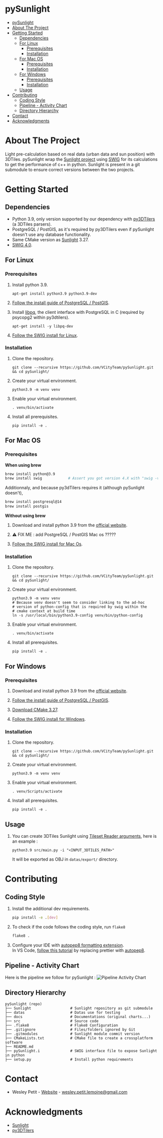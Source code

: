 # pySunlight

<!-- TOC -->

- [pySunlight](#pysunlight)
- [About The Project](#about-the-project)
- [Getting Started](#getting-started)
    - [Dependencies](#dependencies)
    - [For Linux](#for-linux)
        - [Prerequisites](#prerequisites)
        - [Installation](#installation)
    - [For Mac OS](#for-mac-os)
        - [Prerequisites](#prerequisites-1)
        - [Installation](#installation-1)
    - [For Windows](#for-windows)
        - [Prerequisites](#prerequisites-2)
        - [Installation](#installation-2)
    - [Usage](#usage)
- [Contributing](#contributing)
    - [Coding Style](#coding-style)
    - [Pipeline - Activity Chart](#pipeline---activity-chart)
    - [Directory Hierarchy](#directory-hierarchy)
- [Contact](#contact)
- [Acknowledgments](#acknowledgments)

<!-- /TOC -->

# About The Project
Light pre-calculation based on real data (urban data and sun position) with 3DTiles. pySunlight wrap the [Sunlight project](https://github.com/VCityTeam/Sunlight/tree/master) using 
[SWIG](https://www.swig.org/) for its calculations to get the performance of c++ in python. Sunlight is present in a git submodule to ensure correct versions between the two projects.

# Getting Started
## Dependencies
- Python 3.9, only version supported by our dependency with [py3DTilers](https://github.com/VCityTeam/py3dtilers) (a 3DTiles parsers).
- PostgreSQL / PostGIS, as it's required by py3DTilers even if pySunlight doesn't use any database functionality.
- Same CMake version as [Sunlight](https://github.com/VCityTeam/Sunlight/blob/master/README.md) 3.27.
- [SWIG 4.0](https://www.swig.org/).

## For Linux
### Prerequisites
1. Install python 3.9.
   ```
   apt-get install python3.9 python3.9-dev
   ```

2. [Follow the install guide of PostgreSQL / PostGIS](https://github.com/VCityTeam/UD-SV/blob/master/Install/Setup_PostgreSQL_PostGIS_Ubuntu.md).

3. Install [libpq](https://www.postgresql.org/docs/9.5/libpq.html), the client interface with PostgreSQL in C (required by psycopg2 within py3dtilers).
   ```
   apt-get install -y libpq-dev
   ```

4. [Follow the SWIG install for Linux](https://github.com/VCityTeam/UD-SV/blob/master/Install/InstallSwig.md#for-linux).

### Installation
1. Clone the repository.
   ```
   git clone --recursive https://github.com/VCityTeam/pySunlight.git && cd pySunlight/
   ```

2. Create your virtual environment.
   ```
   python3.9 -m venv venv
   ```

3. Enable your virtual environment.
   ```
   . venv/bin/activate
   ```

4. Install all prerequisites.
   ```
   pip install -e .
   ```

## For Mac OS
### Prerequisites
**When using brew**
```bash
brew install python@3.9
brew install swig            # Assert you got version 4.X with "swig -verion"
```
Additionnaly, and because py3dTilers requires it (although pySunlight doesn't),
```bash
brew install postgresql@14
brew install postgis
```

**Without using brew**
1. Download and install python 3.9 from the [official website](https://www.python.org/downloads/macos/).

2. ⚠️ FIX ME : add PostgreSQL / PostGIS Mac os ?????

3. [Follow the SWIG install for Mac Os](https://github.com/VCityTeam/UD-SV/blob/master/Install/InstallSwig.md#for-mac-os).

### Installation
1. Clone the repository.
   ```
   git clone --recursive https://github.com/VCityTeam/pySunlight.git && cd pySunlight/
   ```

2. Create your virtual environment.
   ```
   python3.9 -m venv venv
   # Because venv doesn't seem to consider linking to the ad-hoc
   # version of python-config that is required by swig within the
   # cmake context at build time
   ln -s /usr/local/bin/python3.9-config venv/bin/python-config
   ```
   
3. Enable your virtual environment.
   ```
   . venv/bin/activate
   ```

4. Install all prerequisites.
   ```
   pip install -e .
   ```


## For Windows
### Prerequisites
1. Download and install python 3.9 from the [official website](https://www.python.org/downloads/windows/).

2. [Follow the install guide of PostgreSQL / PostGIS](https://github.com/VCityTeam/UD-SV/blob/master/ImplementationKnowHow/PostgreSQL_for_cityGML.md#1-download-postgresqlpostgis).

3. [Download CMake 3.27](https://cmake.org/download/).

4. [Follow the SWIG install for Windows](https://github.com/VCityTeam/UD-SV/blob/master/Install/InstallSwig.md#for-windows).

### Installation
1. Clone the repository.
   ```
   git clone --recursive https://github.com/VCityTeam/pySunlight.git && cd pySunlight/
   ```

2. Create your virtual environment.
   ```
   python3.9 -m venv venv
   ```

3. Enable your virtual environment.
   ```
   . venv/Scripts/activate
   ```

4. Install all prerequisites.
   ```
   pip install -e .
   ```

## Usage
1. You can create 3DTiles Sunlight using [Tileset Reader arguments](https://github.com/VCityTeam/py3dtilers/tree/master/py3dtilers/TilesetReader#tileset-reader), here is an example :
   ```
   python3.9 src/main.py -i "<INPUT_3DTILES_PATH>"
   ```

   It will be exported as OBJ in `datas/export/` directory.

# Contributing
## Coding Style
1. Install the additional dev requirements.
   ```bash
   pip install -e .[dev]
   ```

2. To check if the code follows the coding style, run `flake8`
   ```bash
   flake8 .
   ```

3. Configure your IDE with [autopep8 formatting extension](https://marketplace.visualstudio.com/items?itemName=ms-python.autopep8).  
In VS Code, [follow this tutorial](https://www.digitalocean.com/community/tutorials/how-to-format-code-with-prettier-in-visual-studio-code)
by replacing prettier with [autopep8](https://marketplace.visualstudio.com/items?itemName=ms-python.autopep8).

## Pipeline - Activity Chart
Here is the pipeline we follow for pySunlight :
![Pipeline Activity Chart](./docs/Pipeline_Activity_Chart.png)

## Directory Hierarchy
```
pySunlight (repo)
├── Sunlight                  # Sunlight repository as git submodule
├── datas                     # Datas use for testing
├── docs                      # Documentations (original charts...)
├── src                       # Source code
├── .flake8                   # Flake8 Configuration
├── .gitignore                # Files/folders ignored by Git
├── .gitmodules               # Sunlight module commit version
├── CMakeLists.txt            # CMake file to create a crossplatform software
├── README.md
├── pySunlight.i              # SWIG interface file to expose Sunlight in python
├── setup.py                  # Install python requirements
```

# Contact
- Wesley Petit - [Website](https://wesleypetit.fr/) - wesley.petit.lemoine@gmail.com


# Acknowledgments
- [Sunlight](https://github.com/VCityTeam/Sunlight)
- [py3DTilers](https://github.com/VCityTeam/py3dtilers/tree/master)
